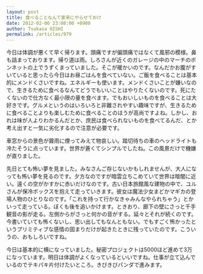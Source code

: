 ```yaml
---
layout: post
title: 食べることなんて家来にやらせておけ
date: 2012-02-06 23:08:00 +0900
author: Tsukasa OISHI
permalink: /articles/979
---
```


今日は体調が悪くて早く帰ります。頭痛ですが偏頭痛ではなくて風邪の模様。鼻も詰まっております。帰り道は雨。しろさんが近くのガレージの中のマーチのボンネットの上でうずくまっていました。そこが暖かいのです。なんだかお腹がすいていると思ったら今日はお昼ごはんを食べていない。ご飯を食べることは基本的にメンドくさいですね。エネルギーも使います。メンドくさいことが嫌いなので、生きるために食べるなんてどうでもいいことはやりたくないのです。死にたくないので仕方なく最小限の量を食べます。でもおいしいものを食べることは大好きです。グルメというのはいろいろと非難されやすい趣味ですが、生きるために食べることよりも楽しむために食べることのほうが高尚ですよね。しかし、おれは味が人よりわかるんだとか、庶民は食べられないものを食べてるんだ、とか考え出すと一気に劣化するので注意が必要です。

車窓からの景色が霧雨に煙ってみえて物哀しい。踏切待ちの車のヘッドライトも冷たそうに点っています。世界が蒼くてシンプルでしたね。この風景だけで機嫌が直りました。

先日とても怖い夢を見ました。みなさんご存じないかもしれませんが、大人になっても怖い夢を見るのです。夕方なのですが暗雲立ちこめていて世界は暗闇に近い。遠くの空がかすかに赤いだけなのです。古い日本旅館風な建物の中で、ユルさんが保冷ボックスを抱えて走っていきます。彼女は魔法少女まどかマギカの登場人物のひとりなのです。「これを持って行かなきゃみんなやられちゃう」とかいって走っている。ぼくも後を追いかけます。ときおり、廊下の壁にさっと千手観音の影が走る。左側からがさっと何かの音がする。延々とそれが続くのです。今書いていても怖くないし、思い出してもなんともない。でもすごく怖かったというプリミティブな感情の固まりだけが起きたときに残っていたのです。こういうの、おもしろいですね。

今日は基本的に横になっていました。秘密プロジェクトは5000ほど進めて3万になっています。明日は体調がよくなっているといいですね。仕事が立て込んでいるのでテキパキ片付けたいところ。きびきびパンダで進みます。


